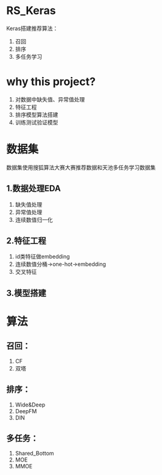 # RS_Keras
Keras搭建推荐算法：
1. 召回
2. 排序
3. 多任务学习

# why this project?
1. 对数据中缺失值、异常值处理
2. 特征工程
3. 排序模型算法搭建
4. 训练测试验证模型

# 数据集
数据集使用搜狐算法大赛大赛推荐数据和天池多任务学习数据集

## 1.数据处理EDA
1. 缺失值处理
2. 异常值处理
3. 连续数值归一化

## 2.特征工程
1. id类特征做embedding
2. 连续数值分桶->one-hot->embedding
3. 交叉特征

## 3.模型搭建

# 算法
## 召回：
1. CF
2. 双塔
## 排序：
1. Wide&Deep
2. DeepFM
3. DIN
## 多任务：
1. Shared_Bottom
2. MOE
3. MMOE

